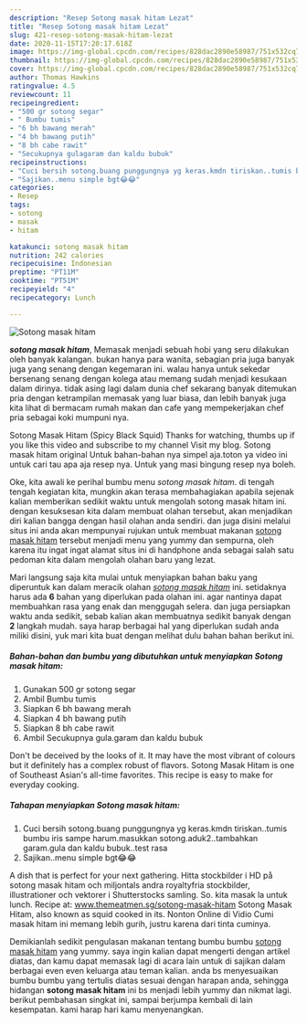 ```yaml
---
description: "Resep Sotong masak hitam Lezat"
title: "Resep Sotong masak hitam Lezat"
slug: 421-resep-sotong-masak-hitam-lezat
date: 2020-11-15T17:20:17.618Z
image: https://img-global.cpcdn.com/recipes/828dac2890e58987/751x532cq70/sotong-masak-hitam-foto-resep-utama.jpg
thumbnail: https://img-global.cpcdn.com/recipes/828dac2890e58987/751x532cq70/sotong-masak-hitam-foto-resep-utama.jpg
cover: https://img-global.cpcdn.com/recipes/828dac2890e58987/751x532cq70/sotong-masak-hitam-foto-resep-utama.jpg
author: Thomas Hawkins
ratingvalue: 4.5
reviewcount: 11
recipeingredient:
- "500 gr sotong segar"
- " Bumbu tumis"
- "6 bh bawang merah"
- "4 bh bawang putih"
- "8 bh cabe rawit"
- "Secukupnya gulagaram dan kaldu bubuk"
recipeinstructions:
- "Cuci bersih sotong.buang punggungnya yg keras.kmdn tiriskan..tumis bumbu iris sampe harum.masukkan sotong.aduk2..tambahkan garam.gula dan kaldu bubuk..test rasa"
- "Sajikan..menu simple bgt😂😂"
categories:
- Resep
tags:
- sotong
- masak
- hitam

katakunci: sotong masak hitam 
nutrition: 242 calories
recipecuisine: Indonesian
preptime: "PT11M"
cooktime: "PT51M"
recipeyield: "4"
recipecategory: Lunch

---
```



![Sotong masak hitam](https://img-global.cpcdn.com/recipes/828dac2890e58987/751x532cq70/sotong-masak-hitam-foto-resep-utama.jpg)

<b><i>sotong masak hitam</i></b>, Memasak menjadi sebuah hobi yang seru dilakukan oleh banyak kalangan. bukan hanya para wanita, sebagian pria juga banyak juga yang senang dengan kegemaran ini. walau hanya untuk sekedar bersenang senang dengan kolega atau memang sudah menjadi kesukaan dalam dirinya. tidak asing lagi dalam dunia chef sekarang banyak ditemukan pria dengan ketrampilan memasak yang luar biasa, dan lebih banyak juga kita lihat di bermacam rumah makan dan cafe yang mempekerjakan chef pria sebagai koki mumpuni nya.

Sotong Masak Hitam (Spicy Black Squid) Thanks for watching, thumbs up if you like this video and subscribe to my channel Visit my blog. Sotong masak hitam original Untuk bahan-bahan nya simpel aja.toton ya video ini untuk cari tau apa aja resep nya. Untuk yang masi bingung resep nya boleh.

Oke, kita awali ke perihal bumbu menu <i>sotong masak hitam</i>. di tengah tengah kegiatan kita, mungkin akan terasa membahagiakan apabila sejenak kalian memberikan sedikit waktu untuk mengolah sotong masak hitam ini. dengan kesuksesan kita dalam membuat olahan tersebut, akan menjadikan diri kalian bangga dengan hasil olahan anda sendiri. dan juga disini melalui situs ini anda akan mempunyai rujukan untuk membuat makanan <u>sotong masak hitam</u> tersebut menjadi menu yang yummy dan sempurna, oleh karena itu ingat ingat alamat situs ini di handphone anda sebagai salah satu pedoman kita dalam mengolah olahan baru yang lezat.


Mari langsung saja kita mulai untuk menyiapkan bahan baku yang diperuntuk kan dalam meracik olahan <u><i>sotong masak hitam</i></u> ini. setidaknya harus ada <b>6</b> bahan yang diperlukan pada olahan ini. agar nantinya dapat membuahkan rasa yang enak dan menggugah selera. dan juga persiapkan waktu anda sedikit, sebab kalian akan membuatnya sedikit banyak dengan <b>2</b> langkah mudah. saya harap berbagai hal yang diperlukan sudah anda miliki disini, yuk mari kita buat dengan melihat dulu bahan bahan berikut ini.

<!--inarticleads1-->

##### Bahan-bahan dan bumbu yang dibutuhkan untuk menyiapkan Sotong masak hitam:

1. Gunakan 500 gr sotong segar
1. Ambil  Bumbu tumis
1. Siapkan 6 bh bawang merah
1. Siapkan 4 bh bawang putih
1. Siapkan 8 bh cabe rawit
1. Ambil Secukupnya gula.garam dan kaldu bubuk


Don&#39;t be deceived by the looks of it. It may have the most vibrant of colours but it definitely has a complex robust of flavors. Sotong Masak Hitam is one of Southeast Asian&#39;s all-time favorites. This recipe is easy to make for everyday cooking. 

<!--inarticleads2-->

##### Tahapan menyiapkan Sotong masak hitam:

1. Cuci bersih sotong.buang punggungnya yg keras.kmdn tiriskan..tumis bumbu iris sampe harum.masukkan sotong.aduk2..tambahkan garam.gula dan kaldu bubuk..test rasa
1. Sajikan..menu simple bgt😂😂


A dish that is perfect for your next gathering. Hitta stockbilder i HD på sotong masak hitam och miljontals andra royaltyfria stockbilder, illustrationer och vektorer i Shutterstocks samling. So. kita masak la untuk lunch. Recipe at: www.themeatmen.sg/sotong-masak-hitam Sotong Masak Hitam, also known as squid cooked in its. Nonton Online di Vidio Cumi masak hitam ini memang lebih gurih, justru karena dari tinta cuminya. 

Demikianlah sedikit pengulasan makanan tentang bumbu bumbu <u>sotong masak hitam</u> yang yummy. saya ingin kalian dapat mengerti dengan artikel diatas, dan kamu dapat memasak lagi di acara lain untuk di sajikan dalam berbagai even even keluarga atau teman kalian. anda bs menyesuaikan bumbu bumbu yang tertulis diatas sesuai dengan harapan anda, sehingga hidangan <b>sotong masak hitam</b> ini bs menjadi lebih yummy dan nikmat lagi. berikut pembahasan singkat ini, sampai berjumpa kembali di lain kesempatan. kami harap hari kamu menyenangkan.
